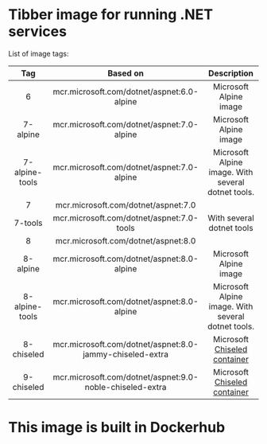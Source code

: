 # Tibber image for running .NET services

List of image tags:

| Tag      | Based on                                         | Description                                |
| :---:    | :---:                                            | :---:                                      |
| 6        | mcr.microsoft.com/dotnet/aspnet:6.0-alpine       | Microsoft Alpine image                     |
| 7-alpine | mcr.microsoft.com/dotnet/aspnet:7.0-alpine       | Microsoft Alpine image                     |
| 7-alpine-tools | mcr.microsoft.com/dotnet/aspnet:7.0-alpine | Microsoft Alpine image. With several dotnet tools.|
| 7        | mcr.microsoft.com/dotnet/aspnet:7.0              |                                            |
| 7-tools  | mcr.microsoft.com/dotnet/aspnet:7.0-tools        | With several dotnet tools                  |
| 8        | mcr.microsoft.com/dotnet/aspnet:8.0              |                                            |
| 8-alpine | mcr.microsoft.com/dotnet/aspnet:8.0-alpine       | Microsoft Alpine image                     |
| 8-alpine-tools | mcr.microsoft.com/dotnet/aspnet:8.0-alpine | Microsoft Alpine image. With several dotnet tools.|
| 8-chiseled | mcr.microsoft.com/dotnet/aspnet:8.0-jammy-chiseled-extra    | Microsoft [Chiseled container](https://devblogs.microsoft.com/dotnet/announcing-dotnet-chiseled-containers/)                     |
| 9-chiseled | mcr.microsoft.com/dotnet/aspnet:9.0-noble-chiseled-extra    | Microsoft [Chiseled container](https://devblogs.microsoft.com/dotnet/announcing-dotnet-chiseled-containers/)                     |

# This image is built in Dockerhub
